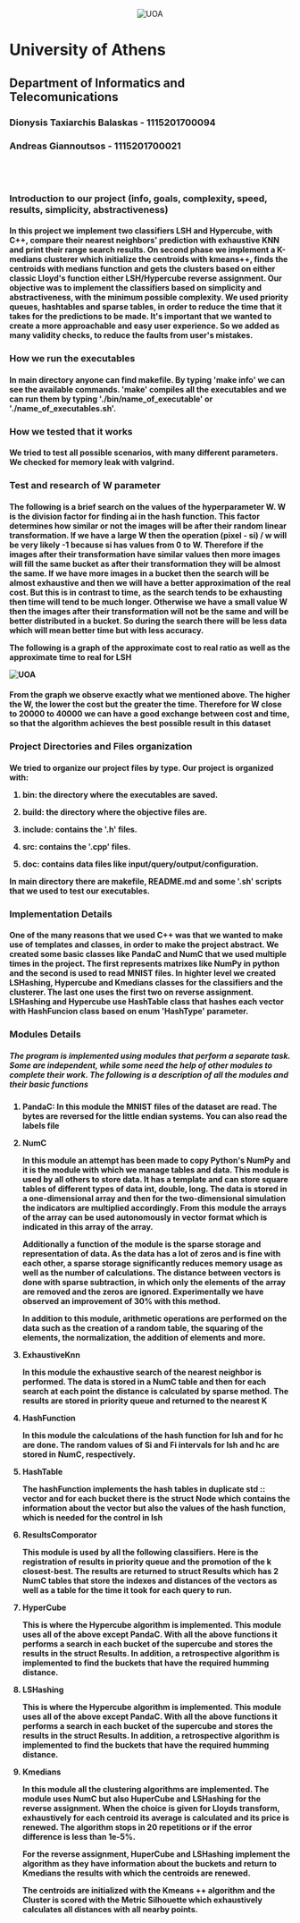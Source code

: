 
<p style="text-align: center;">
    <img src="./doc/images/di_uoa.png" alt="UOA">
    <h1>University of Athens</h1>
    <h2>Department of Informatics and Telecomunications</h2>
</p>

<h3>Dionysis Taxiarchis Balaskas - 1115201700094</h3>
<h3>Andreas Giannoutsos - 1115201700021</h3>
<br><br>


<h3>Introduction to our project (info, goals, complexity, speed, results, simplicity, abstractiveness)</h3>
<h4>
In this project we implement two classifiers LSH and Hypercube, with C++, compare their 
nearest neighbors' prediction with exhaustive KNN and print their range search results. 
On second phase we implement a K-medians clusterer which initialize the centroids with 
kmeans++, finds the centroids with medians function and gets the clusters based on either 
classic Lloyd's function either LSH/Hypercube reverse assignment.
Our objective was to implement the classifiers based on simplicity and abstractiveness,
with the minimum possible complexity. We used priority queues, hashtables and sparse tables, in order to reduce the time that it takes for the predictions to be made.
It's important that we wanted to create a more approachable and easy user experience. So we added as many validity checks, to reduce the faults from user's mistakes.
</h4>

<h3>How we run the executables</h3>
<h4>
In main directory anyone can find makefile. By typing 'make info' we can see the available
commands. 'make' compiles all the executables and we can run them by typing 
'./bin/name_of_executable' or './name_of_executables.sh'.
</h4>

<h3>How we tested that it works</h3>
<h4>
We tried to test all possible scenarios, with many different parameters. We checked for 
memory leak with valgrind.
</h4>

<h3>Test and research of W parameter</h3>
<h4>
The following is a brief search on the values of the hyperparameter W. W is the division factor for finding ai in the hash function. This factor determines how similar or not the images will be after their random linear transformation. If we have a large W then the operation (pixel - si) / w will be very likely -1 because si has values from 0 to W. Therefore if the images after their transformation have similar values ​​then more images will fill the same bucket as after their transformation they will be almost the same. If we have more images in a bucket then the search will be almost exhaustive and then we will have a better approximation of the real cost. But this is in contrast to time, as the search tends to be exhausting then time will tend to be much longer.
Otherwise we have a small value W then the images after their transformation will not be the same and will be better distributed in a bucket. So during the search there will be less data which will mean better time but with less accuracy.  
    
The following is a graph of the approximate cost to real ratio as well as the approximate time to real for LSH

<img src="./doc/images/LSH_ratio.png" alt="UOA">
</h4>
<h4>
From the graph we observe exactly what we mentioned above. The higher the W, the lower the cost but the greater the time. Therefore for W close to 20000 to 40000 we can have a good exchange between cost and time, so that the algorithm achieves the best possible result in this dataset
</h4>
 

<h3>Project Directories and Files organization</h3>
<h4>
We tried to organize our project files by type.
Our project is organized with:
    
1. bin: the directory where the executables are saved.

2. build: the directory where the objective files are.

3. include: contains the '.h' files.

4. src: contains the '.cpp' files.

5. doc: contains data files like input/query/output/configuration.

In main directory there are makefile, README.md and some '.sh' scripts that we used to 
test our executables.
</h4>

<h3>Implementation Details</h3>
<h4>
One of the many reasons that we used C++ was that we wanted to make use of templates and 
classes, in order to make the project abstract. We created some basic classes like PandaC 
and NumC that we used multiple times in the project. The first represents matrixes like 
NumPy in python and the second is used to read MNIST files. In highter level 
we created LSHashing, Hypercube and Kmedians classes for the classifiers and the 
clusterer. The last one uses the first two on reverse assignment. LSHashing and Hypercube 
use HashTable class that hashes each vector with HashFuncion class based on enum 
'HashType' parameter.
</h4>

<h3>Modules Details</h3>
<h5>
    The program is implemented using modules that perform a separate task. Some are independent, while some need the help of other modules to complete their work.
    The following is a description of all the modules and their basic functions
</h5>

<h4>
    
1. PandaC:
    In this module the MNIST files of the dataset are read. The bytes are reversed for the little endian systems. You can also read the labels file 

2. NumC

    In this module an attempt has been made to copy Python's NumPy and it is the module with which we manage tables and data.
This module is used by all others to store data.
It has a template and can store square tables of different types of data int, double, long. The data is stored in a one-dimensional array and then for the two-dimensional simulation the indicators are multiplied accordingly.
From this module the arrays of the array can be used autonomously in vector format which is indicated in this array of the array.

    Additionally a function of the module is the sparse storage and representation of data. As the data has a lot of zeros and is fine with each other, a sparse storage significantly reduces memory usage as well as the number of calculations.
    The distance between vectors is done with sparse subtraction, in which only the elements of the array are removed and the zeros are ignored. Experimentally we have observed an improvement of 30% with this method.

    In addition to this module, arithmetic operations are performed on the data such as the creation of a random table, the squaring of the elements, the normalization, the addition of elements and more.


3. ExhaustiveKnn

    In this module the exhaustive search of the nearest neighbor is performed.
    The data is stored in a NumC table and then for each search at each point the distance is calculated by sparse method. The results are stored in priority queue and returned to the nearest K

4. HashFunction

    In this module the calculations of the hash function for lsh and for hc are done. The random values of Si and Fi intervals for lsh and hc are stored in NumC, respectively.

5. HashTable

    The hashFunction implements the hash tables in duplicate std :: vector and for each bucket there is the struct Node which contains the information about the vector but also the values of the hash function, which is needed for the control in lsh

6. ResultsComporator 

    This module is used by all the following classifiers. Here is the registration of results in priority queue and the promotion of the k closest-best. The results are returned to struct Results which has 2 NumC tables that store the indexes and distances of the vectors as well as a table for the time it took for each query to run.

7. HyperCube 

    This is where the Hypercube algorithm is implemented. This module uses all of the above except PandaC. With all the above functions it performs a search in each bucket of the supercube and stores the results in the struct Results.
    In addition, a retrospective algorithm is implemented to find the buckets that have the required humming distance.

8. LSHashing 

    This is where the Hypercube algorithm is implemented. This module uses all of the above except PandaC. With all the above functions it performs a search in each bucket of the supercube and stores the results in the struct Results.
In addition, a retrospective algorithm is implemented to find the buckets that have the required humming distance.

9. Kmedians 

    In this module all the clustering algorithms are implemented. The module uses NumC but also HuperCube and LSHashing for the reverse assignment.
    When the choice is given for Lloyds transform, exhaustively for each centroid its average is calculated and its price is renewed. The algorithm stops in 20 repetitions or if the error difference is less than 1e-5%.
    
    For the reverse assignment, HuperCube and LSHashing implement the algorithm as they have information about the buckets and return to Kmedians the results with which the centroids are renewed.
    
    The centroids are initialized with the Kmeans ++ algorithm and the Cluster is scored with the Metric Silhouette which exhaustively calculates all distances with all nearby points.

</h4>
  

